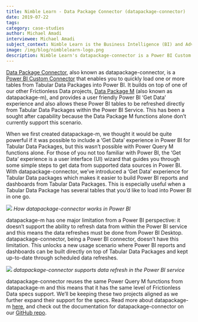 ```yaml
---
title: Nimble Learn - Data Package Connector (datapackage-connector)
date: 2019-07-22
tags:
category: case-studies
author: Michael Amadi
interviewee: Michael Amadi
subject_context: Nimble Learn is the Business Intelligence (BI) and Advanced Analytics consultancy behind datapackage-connector, a Power BI Custom Connector for loading tables directly from Tabular Data Packages into Power BI through the 'Get Data' experience.
image: /img/blog/nimblelearn-logo.png
description: Nimble Learn's datapackage-connector is a Power BI Custom Connector for loading tables directly from Tabular Data Packages into Power BI through the 'Get Data' experience.
---
```


[Data Package Connector](https://github.com/nimblelearn/datapackage-connector), also known as datapackage-connector, is a [Power BI Custom Connector](https://docs.microsoft.com/en-us/power-bi/desktop-connector-extensibility) that enables you to quickly load one or more tables from Tabular Data Packages into Power BI. It builds on top of one of our other Frictionless Data projects, [Data Package M](/blog/2018/07/20/nimblelearn/) (also known as datapackage-m), and provides a user friendly Power BI ‘Get Data’ experience and also allows these Power BI tables to be refreshed directly from Tabular Data Packages within the Power BI Service. This has been a sought after capability because the Data Package M functions alone don’t currently support this scenario.

When we first created datapackage-m, we thought it would be quite powerful if it was possible to include a ‘Get Data’ experience in Power BI for Tabular Data Packages, but this wasn’t possible with Power Query M functions alone. For those of you not too familiar with Power BI, the ‘Get Data’ experience is a user interface (UI) wizard that guides you through some simple steps to  get data from supported data sources in Power BI. With datapackage-connector, we’ve introduced a ‘Get Data’ experience for Tabular Data packages which makes it easier to build Power BI reports and dashboards from Tabular Data Packages. This is especially useful when a Tabular Data Package has several tables that you’d like to load into Power BI in one go.

![](./datapackage-connector-power-bi.gif)
*How datapackage-connector works in Power BI*

datapackage-m has one major limitation from a Power BI perspective: it doesn’t support the ability to refresh data from within the Power BI service and this means the data refreshes must be done from Power BI Desktop. datapackage-connector,  being a Power BI connector, doesn’t have this limitation. This unlocks a new usage scenario where Power BI reports and dashboards can be built directly on top of Tabular Data Packages and kept up-to-date through scheduled data refreshes.

![](./datapackage-connector-power-bi-service.png)
*datapackage-connector supports data refresh in the Power BI service*

datapackage-connector reuses the same Power Query M functions from datapackage-m and this means that it has the same level of Frictionless Data specs support. We’ll be keeping these two 
projects aligned as we further expand their support for the specs. Read more about datapackage-m [here](/blog/2018/07/20/nimblelearn/), and check out the documentation for datapackage-connector on our [GitHub repo](https://github.com/nimblelearn/datapackage-connector).
